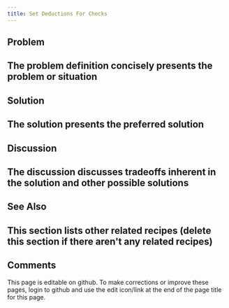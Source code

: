 ```yaml
---
title: Set Deductions For Checks
---
```

## Problem 

##  The problem definition concisely presents the problem or situation

## Solution 

## The solution presents the preferred solution

## Discussion 

## The discussion discusses tradeoffs inherent in the solution and other possible solutions

## See Also 

## This section lists other related recipes (delete this section if there aren't any related recipes)

## Comments 

This page is editable on github. To make corrections or improve these
pages, login to github and use the edit icon/link at the end of the
page title for this page.
